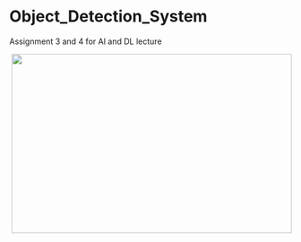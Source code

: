 # Object_Detection_System
Assignment 3 and 4 for AI and DL lecture

<p><img align="right" src="https://github.com/Marius-Graml/Object_Detection_System/blob/main/gifs/drone_bee_detection.gif" width="500" height="320" /></p>
